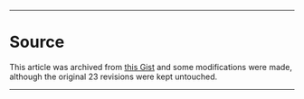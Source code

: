 
***

# Source

This article was archived from [this Gist](https://gist.github.com/dacruz21/dd2480f195f5b48a9ab7af8b41c21404) and some modifications were made, although the original 23 revisions were kept untouched.

***
